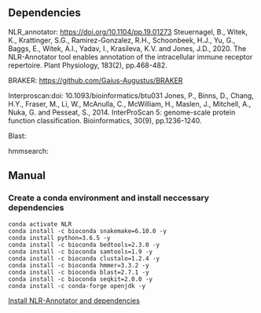 ## Dependencies

NLR_annotator: https://doi.org/10.1104/pp.19.01273
Steuernagel, B., Witek, K., Krattinger, S.G., Ramirez-Gonzalez, R.H., Schoonbeek, H.J., Yu, G., Baggs, E., Witek, A.I., Yadav, I., Krasileva, K.V. and Jones, J.D., 2020. The NLR-Annotator tool enables annotation of the intracellular immune receptor repertoire. Plant Physiology, 183(2), pp.468-482.

BRAKER: https://github.com/Gaius-Augustus/BRAKER

Interproscan:doi: 10.1093/bioinformatics/btu031
Jones, P., Binns, D., Chang, H.Y., Fraser, M., Li, W., McAnulla, C., McWilliam, H., Maslen, J., Mitchell, A., Nuka, G. and Pesseat, S., 2014. InterProScan 5: genome-scale protein function classification. Bioinformatics, 30(9), pp.1236-1240.

Blast:

hmmsearch:








## Manual

### Create a conda environment and install neccessary dependencies
``` conda create -n NLR -y
conda activate NLR
conda install -c bioconda snakemake=6.10.0 -y
conda install python=3.6.5 -y
conda install -c bioconda bedtools=2.3.0 -y
conda install -c bioconda samtools=1.9 -y
conda install -c bioconda clustalo=1.2.4 -y
conda install -c bioconda hmmer=3.3.2 -y
conda install -c bioconda blast=2.7.1 -y
conda install -c bioconda seqkit=2.0.0 -y
conda install -c conda-forge openjdk -y
```

[Install NLR-Annotator and dependencies](https://github.com/steuernb/NLR-Annotator)
